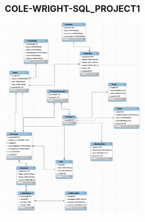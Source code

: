 # COLE-WRIGHT-SQL_PROJECT1

![Alt Text](https://github.com/cole16wright/COLE-WRIGHT-SQL_PROJECT1/blob/main/Augmented%20Data%20Model.png)
